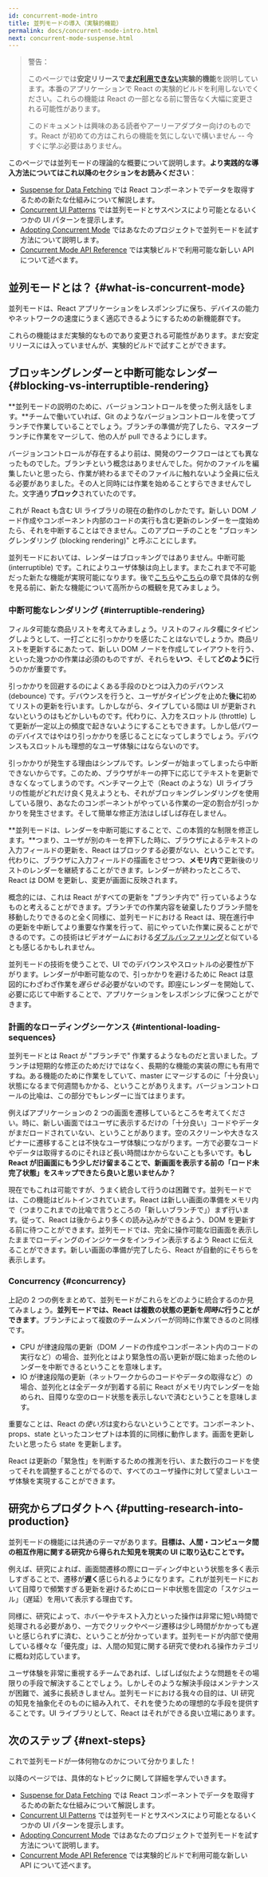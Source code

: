 ```yaml
---
id: concurrent-mode-intro
title: 並列モードの導入（実験的機能）
permalink: docs/concurrent-mode-intro.html
next: concurrent-mode-suspense.html
---
```


>警告：
>
> このページでは**安定リリースで[まだ利用できない](/docs/concurrent-mode-adoption.html)実験的機能**を説明しています。本番のアプリケーションで React の実験的ビルドを利用しないでください。これらの機能は React の一部となる前に警告なく大幅に変更される可能性があります。
>
> このドキュメントは興味のある読者やアーリーアダプター向けのものです。React が初めての方はこれらの機能を気にしないで構いません -- 今すぐに学ぶ必要はありません。

このページでは並列モードの理論的な概要について説明します。**より実践的な導入方法についてはこれ以降のセクションをお読みください**：

* [Suspense for Data Fetching](/docs/concurrent-mode-suspense.html) では React コンポーネントでデータを取得するための新たな仕組みについて解説します。
* [Concurrent UI Patterns](/docs/concurrent-mode-patterns.html) では並列モードとサスペンスにより可能となるいくつかの UI パターンを提示します。
* [Adopting Concurrent Mode](/docs/concurrent-mode-adoption.html) ではあなたのプロジェクトで並列モードを試す方法について説明します。
* [Concurrent Mode API Reference](/docs/concurrent-mode-reference.html) では実験ビルドで利用可能な新しい API について述べます。

## 並列モードとは？ {#what-is-concurrent-mode}

並列モードは、React アプリケーションをレスポンシブに保ち、デバイスの能力やネットワークの速度にうまく適応できるようにするための新機能群です。

これらの機能はまだ実験的なものであり変更される可能性があります。まだ安定リリースには入っていませんが、実験的ビルドで試すことができます。

## ブロッキングレンダーと中断可能なレンダー {#blocking-vs-interruptible-rendering}

**並列モードの説明のために、バージョンコントロールを使った例え話をします。**チームで働いていれば、Git のようなバージョンコントロールを使ってブランチで作業していることでしょう。ブランチの準備が完了したら、マスターブランチに作業をマージして、他の人が pull できるようにします。

バージョンコントロールが存在するより前は、開発のワークフローはとても異なったものでした。ブランチという概念はありませんでした。何かのファイルを編集したいと思ったら、作業が終わるまでそのファイルに触れないよう全員に伝える必要がありました。その人と同時には作業を始めることすらできませんでした。文字通り**ブロック**されていたのです。

これが React も含む UI ライブラリの現在の動作のしかたです。新しい DOM ノード作成やコンポーネント内部のコードの実行も含む更新のレンダーを一度始めたら、それを中断することはできません。このアプローチのことを "ブロッキングレンダリング (blocking rendering)" と呼ぶことにします。

並列モードにおいては、レンダーはブロッキングではありません。中断可能 (interruptible) です。これによりユーザ体験は向上します。またこれまで不可能だった新たな機能が実現可能になります。後で[こちら](/docs/concurrent-mode-suspense.html)や[こちら](/docs/concurrent-mode-patterns.html)の章で具体的な例を見る前に、新たな機能について高所からの概観を見てみましょう。

### 中断可能なレンダリング {#interruptible-rendering}

フィルタ可能な商品リストを考えてみましょう。リストのフィルタ欄にタイピングしようとして、一打ごとに引っかかりを感じたことはないでしょうか。商品リストを更新するにあたって、新しい DOM ノードを作成してレイアウトを行う、といった幾つかの作業は必須のものですが、それらを**いつ**、そして**どのように**行うのかが重要です。

引っかかりを回避するのによくある手段のひとつは入力のデバウンス (debounce) です。デバウンスを行うと、ユーザがタイピングを止めた**後に**初めてリストの更新を行います。しかしながら、タイプしている間は UI が更新されないというのはもどかしいものです。代わりに、入力をスロットル (throttle) して更新が一定以上の頻度で起きないようにすることもできます。しかし低パワーのデバイスではやはり引っかかりを感じることになってしまうでしょう。デバウンスもスロットルも理想的なユーザ体験にはならないのです。

引っかかりが発生する理由はシンプルです。レンダーが始まってしまったら中断できないからです。このため、ブラウザがキーの押下に応じてテキストを更新できなくなってしまうのです。ベンチマーク上で（React のような）UI ライブラリの性能がどれだけ良く見えようとも、それがブロッキングレンダリングを使用している限り、あなたのコンポーネントがやっている作業の一定の割合が引っかかりを発生させます。そして簡単な修正方法はしばしば存在しません。

**並列モードは、レンダーを中断可能にすることで、この本質的な制限を修正します。**つまり、ユーザが別のキーを押下した時に、ブラウザによるテキストの入力フィールドの更新を、React はブロックする必要がない、ということです。代わりに、ブラウザに入力フィールドの描画をさせつつ、**メモリ内**で更新後のリストのレンダーを継続することができます。レンダーが終わったところで、React は DOM を更新し、変更が画面に反映されます。

概念的には、これは React がすべての更新を "ブランチ内で" 行っているようなものと考えることができます。ブランチでの作業内容を破棄したりブランチ間を移動したりできるのと全く同様に、並列モードにおける React は、現在進行中の更新を中断してより重要な作業を行って、前にやっていた作業に戻ることができるのです。この技術はビデオゲームにおける[ダブルバッファリング](https://wiki.osdev.org/Double_Buffering)と似ているとも感じるかもしれません。

並列モードの技術を使うことで、UI でのデバウンスやスロットルの必要性が下がります。レンダーが中断可能なので、引っかかりを避けるために React は意図的にわざわざ作業を*遅らせる*必要がないのです。即座にレンダーを開始して、必要に応じて中断することで、アプリケーションをレスポンシブに保つことができます。

### 計画的なローディングシーケンス {#intentional-loading-sequences}

並列モードとは React が "ブランチで" 作業するようなものだと言いました。ブランチは短期的な修正のためだけではなく、長期的な機能の実装の際にも有用ですね。ある機能のために作業をしていて、master にマージするのに「十分良い」状態になるまで何週間もかかる、ということがありえます。バージョンコントロールの比喩は、この部分でもレンダーに当てはまります。

例えばアプリケーションの 2 つの画面を遷移しているところを考えてください。時に、新しい画面ではユーザに表示するだけの「十分良い」コードやデータがまだロードされていない、ということがあります。空のスクリーンや大きなスピナーに遷移することは不快なユーザ体験につながります。一方で必要なコードやデータは取得するのにそれほど長い時間はかからないことも多いです。**もし React が旧画面にもう少しだけ留まることで、新画面を表示する前の「ロード未完了状態」をスキップできたら良いと思いませんか？**

現在でもこれは可能ですが、うまく統合して行うのは困難です。並列モードでは、この機能はビルトインされています。React は新しい画面の準備をメモリ内で（つまりこれまでの比喩で言うところの「新しいブランチで」）まず行います。従って、React は後からより多くの読み込みができるよう、DOM を更新する前に待つことができます。並列モードでは、完全に操作可能な旧画面を表示したままでローディングのインジケータをインライン表示するよう React に伝えることができます。新しい画面の準備が完了したら、React が自動的にそちらを表示します。

### Concurrency {#concurrency}

上記の 2 つの例をまとめて、並列モードがこれらをどのように統合するのか見てみましょう。**並列モードでは、React は複数の状態の更新を*同時に*行うことができます**。ブランチによって複数のチームメンバーが同時に作業できるのと同様です。

* CPU が律速段階の更新（DOM ノードの作成やコンポーネント内のコードの実行など）の場合、並列化とはより緊急性の高い更新が既に始まった他のレンダーを中断できるということを意味します。
* IO が律速段階の更新（ネットワークからのコードやデータの取得など）の場合、並列化とは全データが到着する前に React がメモリ内でレンダーを始められ、目障りな空のロード状態を表示しないで済むということを意味します。

重要なことは、React の*使い方*は変わらないということです。コンポーネント、props、state といったコンセプトは本質的に同様に動作します。画面を更新したいと思ったら state を更新します。

React は更新の「緊急性」を判断するための推測を行い、また数行のコードを使ってそれを調整することがでるので、すべてのユーザ操作に対して望ましいユーザ体験を実現することができます。

## 研究からプロダクトへ {#putting-research-into-production}

並列モードの機能には共通のテーマがあります。**目標は、人間・コンピュータ間の相互作用に関する研究から得られた知見を現実の UI に取り込むことです。**

例えば、研究によれば、画面間遷移の際にローディング中という状態を多く表示しすぎることで、遷移が**遅く**感じられるようになります。これが並列モードにおいて目障りで頻繁すぎる更新を避けるためにロード中状態を固定の「スケジュール」（遅延）を用いて表示する理由です。

同様に、研究によって、ホバーやテキスト入力といった操作は非常に短い時間で処理される必要があり、一方でクリックやページ遷移は少し時間がかかっても遅いと感じられずに済む、ということが分かっています。並列モードが内部で使用している様々な「優先度」は、人間の知覚に関する研究で使われる操作カテゴリに概ね対応しています。

ユーザ体験を非常に重視するチームであれば、しばしば似たような問題をその場限りの手段で解決することでしょう。しかしそのような解決手段はメンテナンスが困難で、滅多に長続きしません。並列モードにおける我々の目的は、UI 研究の知見を抽象化そのものに組み入れて、それを使うための理想的な手段を提供することです。UI ライブラリとして、React はそれができる良い立場にあります。

## 次のステップ {#next-steps}

これで並列モードが一体何物なのかについて分かりました！

以降のページでは、具体的なトピックに関して詳細を学んでいきます。

* [Suspense for Data Fetching](/docs/concurrent-mode-suspense.html) では React コンポーネントでデータを取得するための新たな仕組みについて解説します。
* [Concurrent UI Patterns](/docs/concurrent-mode-patterns.html) では並列モードとサスペンスにより可能となるいくつかの UI パターンを提示します。
* [Adopting Concurrent Mode](/docs/concurrent-mode-adoption.html) ではあなたのプロジェクトで並列モードを試す方法について説明します。
* [Concurrent Mode API Reference](/docs/concurrent-mode-reference.html) では実験的ビルドで利用可能な新しい API について述べます。
